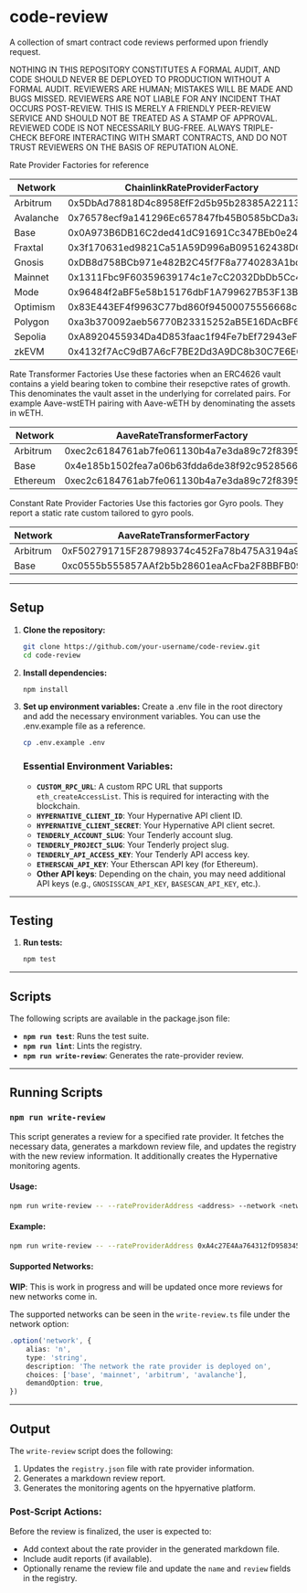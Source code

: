 # code-review

A collection of smart contract code reviews performed upon friendly request.

NOTHING IN THIS REPOSITORY CONSTITUTES A FORMAL AUDIT, AND CODE SHOULD NEVER BE DEPLOYED TO PRODUCTION WITHOUT A FORMAL AUDIT. REVIEWERS ARE HUMAN; MISTAKES WILL BE MADE AND BUGS MISSED. REVIEWERS ARE NOT LIABLE FOR ANY INCIDENT THAT OCCURS POST-REVIEW. THIS IS MERELY A FRIENDLY PEER-REVIEW SERVICE AND SHOULD NOT BE TREATED AS A STAMP OF APPROVAL. REVIEWED CODE IS NOT NECESSARILY BUG-FREE. ALWAYS TRIPLE-CHECK BEFORE INTERACTING WITH SMART CONTRACTS, AND DO NOT TRUST REVIEWERS ON THE BASIS OF REPUTATION ALONE.

Rate Provider Factories for reference

| Network    | ChainlinkRateProviderFactory               | ERC4626RateProviderFactory                 |
| ---------- | ------------------------------------------ | ------------------------------------------ |
| Arbitrum   | 0x5DbAd78818D4c8958EfF2d5b95b28385A22113Cd | 0xe548a29631f9E49830bE8edc22d407b2D2915F31 |
| Avalanche  | 0x76578ecf9a141296Ec657847fb45B0585bCDa3a6 | 0xfCe81cafe4b3F7e2263EFc2d907f488EBF2B238E |
| Base       | 0x0A973B6DB16C2ded41dC91691Cc347BEb0e2442B | 0xEfD3aF73d3359014f3B864d37AC672A6d3D7ff1A |
| Fraxtal    | 0x3f170631ed9821Ca51A59D996aB095162438DC10 | N/A                                        |
| Gnosis     | 0xDB8d758BCb971e482B2C45f7F8a7740283A1bd3A | 0x15e86Be6084C6A5a8c17732D398dFbC2Ec574CEC |
| Mainnet    | 0x1311Fbc9F60359639174c1e7cC2032DbDb5Cc4d1 | 0xFC541f8d8c5e907E236C8931F0Df9F58e0C259Ec |
| Mode       | 0x96484f2aBF5e58b15176dbF1A799627B53F13B6d | 0x0767bECE12a327A1eD896c48E843AE53a0c313E9 |
| Optimism   | 0x83E443EF4f9963C77bd860f94500075556668cb8 | 0x02a569eea6f85736E2D63C59E60d27d075E75c33 |
| Polygon    | 0xa3b370092aeb56770B23315252aB5E16DAcBF62B | 0x3e89cc86307aF44A77EB29d0c4163d515D348313 |
| Sepolia    | 0xA8920455934Da4D853faac1f94Fe7bEf72943eF1 | N/A                                        |
| zkEVM      | 0x4132f7AcC9dB7A6cF7BE2Dd3A9DC8b30C7E6E6c8 | N/A                                        |

Rate Transformer Factories 
Use these factories when an ERC4626 vault contains a yield bearing token to combine their resepctive rates of growth. This denominates the vault asset in the underlying for correlated pairs. For example Aave-wstETH pairing with Aave-wETH by denominating the assets in wETH.

| Network    | AaveRateTransformerFactory                 | 
| ---------- | -------------------------------------------|
| Arbitrum   | 0xec2c6184761ab7fe061130b4a7e3da89c72f8395 | 
| Base       | 0x4e185b1502fea7a06b63fdda6de38f92c9528566 |
| Ethereum   | 0xec2c6184761ab7fe061130b4a7e3da89c72f8395 | 


Constant Rate Provider Factories
Use this factories gor Gyro pools. They report a static rate custom tailored to gyro pools.

| Network    | AaveRateTransformerFactory                 | 
| ---------- | -------------------------------------------|
| Arbitrum   | 0xF502791715F287989374c452Fa78b475A3194a90 | 
| Base       | 0xc0555b555857AAf2b5b28601eaAcFba2F8BBFB09 |
---

## Setup

1. **Clone the repository:**
    ```sh
    git clone https://github.com/your-username/code-review.git
    cd code-review
    ```

2. **Install dependencies:**
    ```sh
    npm install
    ```

3. **Set up environment variables:**
    Create a .env file in the root directory and add the necessary environment variables. You can use the .env.example file as a reference.

    ```sh
    cp .env.example .env
    ```

    ### Essential Environment Variables:
    - **`CUSTOM_RPC_URL`**: A custom RPC URL that supports `eth_createAccessList`. This is required for interacting with the blockchain.
    - **`HYPERNATIVE_CLIENT_ID`**: Your Hypernative API client ID.
    - **`HYPERNATIVE_CLIENT_SECRET`**: Your Hypernative API client secret.
    - **`TENDERLY_ACCOUNT_SLUG`**: Your Tenderly account slug.
    - **`TENDERLY_PROJECT_SLUG`**: Your Tenderly project slug.
    - **`TENDERLY_API_ACCESS_KEY`**: Your Tenderly API access key.
    - **`ETHERSCAN_API_KEY`**: Your Etherscan API key (for Ethereum).
    - **Other API keys**: Depending on the chain, you may need additional API keys (e.g., `GNOSISSCAN_API_KEY`, `BASESCAN_API_KEY`, etc.).

---

## Testing

1. **Run tests:**
    ```sh
    npm test
    ```

---

## Scripts

The following scripts are available in the package.json file:

- **`npm run test`**: Runs the test suite.
- **`npm run lint`**: Lints the registry.
- **`npm run write-review`**: Generates the rate-provider review.

---

## Running Scripts

### `npm run write-review`

This script generates a review for a specified rate provider. It fetches the necessary data, generates a markdown review file, and updates the registry with the new review information. It additionally creates the Hypernative monitoring agents.

#### Usage:
```sh
npm run write-review -- --rateProviderAddress <address> --network <network> --rateProviderAsset <asset>
```

#### Example:
```sh
npm run write-review -- --rateProviderAddress 0xA4c27E4Aa764312fD958345Ed683c6eeC4581A10 --network mainnet --rateProviderAsset 0x7788A3538C5fc7F9c7C8A74EAC4c898fC8d87d92
```

#### Supported Networks:

**WIP**: This is work in progress and will be updated once more reviews for new networks come in.

The supported networks can be seen in the `write-review.ts` file under the network option:
```typescript
.option('network', {
    alias: 'n',
    type: 'string',
    description: 'The network the rate provider is deployed on',
    choices: ['base', 'mainnet', 'arbitrum', 'avalanche'],
    demandOption: true,
})
```


---

## Output

The `write-review` script does the following:
1. Updates the `registry.json` file with rate provider information.
2. Generates a markdown review report.
3. Generates the monitoring agents on the hpyernative platform.

### Post-Script Actions:
Before the review is finalized, the user is expected to:
- Add context about the rate provider in the generated markdown file.
- Include audit reports (if available).
- Optionally rename the review file and update the `name` and `review` fields in the registry.

